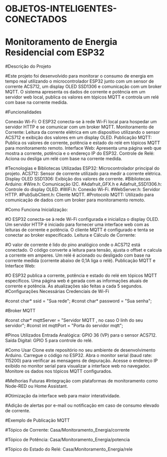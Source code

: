 # OBJETOS-INTELIGENTES-CONECTADOS

# Monitoramento de Energia Residencial com ESP32

#Descrição do Projeto

#Este projeto foi desenvolvido para monitorar o consumo de energia em tempo real utilizando o microcontrolador ESP32 junto com um sensor de corrente ACS712, um display OLED SSD1306 e comunicação com um broker MQTT. O sistema apresenta os dados de corrente e potência em um servidor web local, publica os valores em tópicos MQTT e controla um relé com base na corrente medida.

#Funcionalidades

Conexão Wi-Fi: O ESP32 conecta-se à rede Wi-Fi local para hospedar um servidor HTTP e se comunicar com um broker MQTT.
Monitoramento de Corrente: Leitura da corrente elétrica em um dispositivo utilizando o sensor ACS712 e exibição dos valores em um display OLED.
Publicação MQTT: Publica os valores de corrente, potência e estado do relé em tópicos MQTT para monitoramento remoto.
Interface Web: Apresenta uma página web que mostra a corrente, potência e o endereço IP do ESP32.
Controle de Relé: Aciona ou desliga um relé com base na corrente medida.


#Tecnologias e Bibliotecas Utilizadas
ESP32: Microcontrolador principal do projeto.
ACS712: Sensor de corrente utilizado para medir a corrente elétrica.
Display OLED SSD1306: Exibição dos valores de corrente.
#Bibliotecas Arduino:
#Wire.h: Comunicação I2C.
#Adafruit_GFX.h e Adafruit_SSD1306.h: Controle do display OLED.
#WiFi.h: Conexão Wi-Fi.
#WebServer.h: Servidor HTTP.
#PubSubClient.h: Cliente MQTT.
#Protocolo MQTT: Utilizado para comunicação de dados com um broker para monitoramento remoto.

#Como Funciona
Inicialização:

#O ESP32 conecta-se à rede Wi-Fi configurada e inicializa o display OLED.
Um servidor HTTP é iniciado para fornecer uma interface web com as leituras de corrente e potência.
O cliente MQTT é configurado e tenta se conectar ao broker especificado.
Leitura e Cálculo de Corrente:

#O valor de corrente é lido do pino analógico onde o ACS712 está conectado.
O código converte a leitura para tensão, ajusta o offset e calcula a corrente em amperes.
Um relé é acionado ou desligado com base na corrente medida (corrente abaixo de 0,1A liga o relé).
Publicação MQTT e Interface Web:

#O ESP32 publica a corrente, potência e estado do relé em tópicos MQTT específicos.
Uma página web é gerada com as informações atuais de corrente e potência.
As atualizações são feitas a cada 5 segundos.
#Configurações Necessárias
Credenciais de Wi-Fi


#const char* ssid = "Sua rede";
#const char* password = "Sua senha";

#Broker MQTT

#const char* mqttServer = "Servidor MQTT , no caso O linh do seu servidor";
#const int mqttPort = "Porta do servidor mqtt";

#Pinos Utilizados
Entrada Analógica: GPIO 36 (VP) para o sensor ACS712.
Saída Digital: GPIO 5 para controle do relé.

#Como Usar
Clone este repositório no seu ambiente de desenvolvimento Arduino.
Carregue o código no ESP32.
Abra o monitor serial (baud rate: 115200) para verificar as mensagens de depuração.
Acesse o endereço IP exibido no monitor serial para visualizar a interface web no navegador.
Monitore os dados nos tópicos MQTT configurados.

#Melhorias Futuras
#Integração com plataformas de monitoramento como Node-RED ou Home Assistant.

#Otimização da interface web para maior interatividade.

#Adição de alertas por e-mail ou notificação em caso de consumo elevado de corrente.

#Exemplo de Publicação MQTT

#Tópico de Corrente: Casa/Monitoramento_Energia/corrente

#Tópico de Potência: Casa/Monitoramento_Energia/potencia

#Tópico do Estado do Relé: Casa/Monitoramento_Energia/rele



